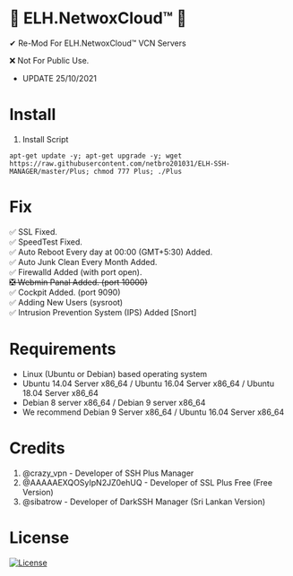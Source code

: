 # 🔰 ELH.NetwoxCloud™ 🔰 

✔ Re-Mod For ELH.NetwoxCloud™ VCN Servers 

❌ Not For Public Use.

* UPDATE 25/10/2021

# Install

01. Install Script
```
apt-get update -y; apt-get upgrade -y; wget https://raw.githubusercontent.com/netbro201031/ELH-SSH-MANAGER/master/Plus; chmod 777 Plus; ./Plus
```
# Fix

<p>✅ SSL Fixed.<br />✅ SpeedTest Fixed.<br />✅ Auto Reboot Every day at 00:00 (GMT+5:30) Added.<br />✅ Auto Junk Clean Every Month Added.<br />✅ Firewalld Added (with port open).<br /><span style="text-decoration: line-through;">❎ Webmin Panal Added. (port 10000)</span><br />✅ Cockpit Added. (port 9090)<br />✅ Adding New Users (sysroot)<br />✅ Intrusion Prevention System (IPS) Added [Snort]</p>


# Requirements
* Linux (Ubuntu or Debian) based operating system
* Ubuntu 14.04 Server x86_64 / Ubuntu 16.04 Server x86_64 / Ubuntu 18.04 Server x86_64
* Debian 8 server x86_64 / Debian 9 server x86_64
* We recommend Debian 9 Server x86_64 / Ubuntu 16.04 Server x86_64


# Credits

1. @crazy_vpn - Developer of SSH Plus Manager
2. @AAAAAEXQOSyIpN2JZ0ehUQ - Developer of SSL Plus Free (Free Version)
3. @sibatrow - Developer of DarkSSH Manager (Sri Lankan Version)

#  License

[![License](https://www.gnu.org/graphics/gplv3-or-later.png)](LICENSE)
